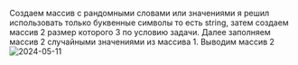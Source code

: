 Создаем массив с рандомными словами или значениями я решил использовать только буквенные символы то есть string, затем создаем массив 2 размер которого 3 по условию задачи.
Далее заполняем массив 2 случайными значениями из массива 1.
Выводим массив 2
![2024-05-11](https://github.com/Huvahok/-/assets/159983817/8e7c23de-bb1e-402f-be8d-342511a513be)
